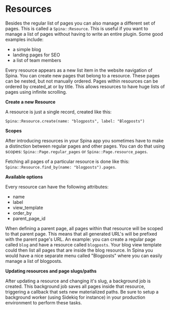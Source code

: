 # Resources

Besides the regular list of pages you can also manage a different set of pages. This is called a `Spina::Resource`. This is useful if you want to manage a list of pages without having to write an entire plugin. Some good examples include:

- a simple blog
- landing pages for SEO
- a list of team members

Every resource appears as a new list item in the website navigation of Spina. You can create new pages that belong to a resource. These pages can be nested, but not manually ordered. Pages within resources can be ordered by created_at or by title. This allows resources to have huge lists of pages using infinite scrolling.

**Create a new Resource**

A resource is just a single record, created like this:

```
Spina::Resource.create(name: "blogposts", label: "Blogposts")
```

**Scopes**

After introducing resources in your Spina app you sometimes have to make a distinction between regular pages and other pages. You can do that using scopes: `Spina::Page.regular_pages` or `Spina::Page.resource_pages`.

Fetching all pages of a particular resource is done like this: `Spina::Resource.find_by(name: "blogposts").pages`.

**Available options**

Every resource can have the following attributes:

- name
- label
- view_template
- order_by
- parent_page_id

When defining a parent page, all pages within that resource will be scoped to that parent page. This means that all generated URL's will be prefixed with the parent page's URL. An example: you can create a regular page called `blog` and have a resource called `blogposts`. Your blog view template could then list all pages that are inside the blog resource. In Spina you would have a nice separate menu called "Blogposts" where you can easily manage a list of blogposts. 

**Updating resources and page slugs/paths**

After updating a resource and changing it's slug, a background job is created. This background job saves all pages inside that resource, triggering a callback that sets new materialized paths. Be sure to setup a background worker (using Sidekiq for instance) in your production environment to perform these tasks.